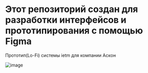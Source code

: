 # Этот репозиторий создан для разработки интерфейсов и прототипирования с помощью Figma
Прототип(Lo-Fi) системы ietm для компании Аскон

![image](https://github.com/izero4ka/UXUI/assets/81251379/5c37bb13-696e-4861-9b7e-d7657578c9ea)

